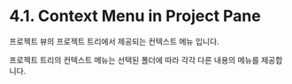 # 4.1. Context Menu in Project Pane

프로젝트 뷰의 프로젝트 트리에서 제공되는 컨텍스트 메뉴 입니다.

프로젝트 트리의 컨텍스트 메뉴는 선택된 폴더에 따라 각각 다른 내용의 메뉴를 제공합니다.


